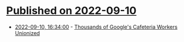 # [Published on 2022-09-10](index.md)

* [2022-09-10, 16:34:00](https://tech.slashdot.org/story/22/09/10/0551243/thousands-of-googles-cafeteria-workers-unionized?utm_source=rss1.0mainlinkanon&utm_medium=feed) - [Thousands of Google's Cafeteria Workers Unionized](https://tech.slashdot.org/story/22/09/10/0551243/thousands-of-googles-cafeteria-workers-unionized?utm_source=rss1.0mainlinkanon&utm_medium=feed)
